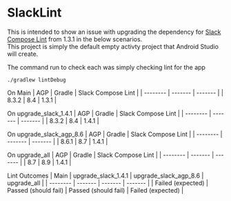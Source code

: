 # SlackLint

This is intended to show an issue with upgrading the dependency for [Slack Compose Lint](https://slackhq.github.io/compose-lints/) from 1.3.1 in the below scenarios.\
This project is simply the default empty activty project that Android Studio will create.

The command run to check each was simply checking lint for the app
```console
./gradlew lintDebug
```

On Main
| AGP      | Gradle  | Slack Compose Lint |
| -------- | ------- | -------            |
| 8.3.2    | 8.4     |  1.3.1             |

On upgrade_slack_1.4.1
| AGP      | Gradle  | Slack Compose Lint |
| -------- | ------- | -------            |
| 8.3.2    | 8.4     |  1.4.1             |

On upgrade_slack_agp_8.6
| AGP      | Gradle  | Slack Compose Lint |
| -------- | ------- | -------            |
| 8.6.1    | 8.7     |  1.4.1             |

On upgrade_all
| AGP      | Gradle  | Slack Compose Lint |
| -------- | ------- | -------            |
| 8.7      | 8.9     |  1.4.1             |

Lint Outcomes
| Main              | upgrade_slack_1.4.1  | upgrade_slack_agp_8.6 | upgrade_all              |
| --------          | -------              | -------               | -------                  |
| Failed (expected) | Passed (should fail) | Passed (should fail)  | Failed (expected)        |
